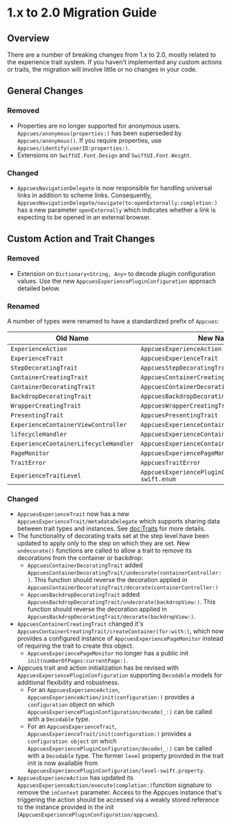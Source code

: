 # 1.x to 2.0 Migration Guide

## Overview

There are a number of breaking changes from 1.x to 2.0, mostly related to the experience trait system. If you haven't implemented any custom actions or traits, the migration will involve little or no changes in your code.

## General Changes

### Removed

- Properties are no longer supported for anonymous users. `Appcues/anonymous(properties:)` has been superseded by ``Appcues/anonymous()``. If you require properties, use ``Appcues/identify(userID:properties:)``.
- Extensions on `SwiftUI.Font.Design` and `SwiftUI.Font.Weight`.

### Changed

- ``AppcuesNavigationDelegate`` is now responsible for handling universal links in addition to scheme links. Consequently, ``AppcuesNavigationDelegate/navigate(to:openExternally:completion:)`` has a new parameter `openExternally` which indicates whether a link is expecting to be opened in an external browser.

## Custom Action and Trait Changes

### Removed

- Extension on `Dictionary<String, Any>` to decode plugin configuration values. Use the new ``AppcuesExperiencePluginConfiguration`` approach detailed below.

### Renamed

A number of types were renamed to have a standardized prefix of `Appcues`:

| Old Name                              | New Name                                                  |
| ------------------------------------- | --------------------------------------------------------- |
| `ExperienceAction`                    | ``AppcuesExperienceAction``                               |
| `ExperienceTrait`                     | ``AppcuesExperienceTrait``                                |
| `StepDecoratingTrait`                 | ``AppcuesStepDecoratingTrait``                            |
| `ContainerCreatingTrait`              | ``AppcuesContainerCreatingTrait``                         |
| `ContainerDecoratingTrait`            | ``AppcuesContainerDecoratingTrait``                       |
| `BackdropDecoratingTrait`             | ``AppcuesBackdropDecoratingTrait``                        |
| `WrapperCreatingTrait`                | ``AppcuesWrapperCreatingTrait``                           |
| `PresentingTrait`                     | ``AppcuesPresentingTrait``                                |
| `ExperienceContainerViewController`   | ``AppcuesExperienceContainerViewController``              |
| `lifecycleHandler`                    | ``AppcuesExperienceContainer/eventHandler``               |
| `ExperienceContainerLifecycleHandler` | ``AppcuesExperienceContainerEventHandler``                |
| `PageMonitor`                         | ``AppcuesExperiencePageMonitor``                          |
| `TraitError`                          | ``AppcuesTraitError``                                     |
| `ExperienceTraitLevel`                | ``AppcuesExperiencePluginConfiguration/Level-swift.enum`` |

### Changed

- ``AppcuesExperienceTrait`` now has a new ``AppcuesExperienceTrait/metadataDelegate`` which supports sharing data between trait types and instances. See <doc:Traits> for more details.
- The functionality of decorating traits set at the step level have been updated to apply only to the step on which they are set. New `undecorate()` functions are called to allow a trait to remove its decorations from the container or backdrop:
    - ``AppcuesContainerDecoratingTrait`` added ``AppcuesContainerDecoratingTrait/undecorate(containerController:)``. This function should reverse the decoration applied in ``AppcuesContainerDecoratingTrait/decorate(containerController:)``
    - ``AppcuesBackdropDecoratingTrait`` added ``AppcuesBackdropDecoratingTrait/undecorate(backdropView:)``. This function should reverse the decoration applied in ``AppcuesBackdropDecoratingTrait/decorate(backdropView:)``.
- ``AppcuesContainerCreatingTrait`` changed it's  ``AppcuesContainerCreatingTrait/createContainer(for:with:)``, which now provides a configured instance of ``AppcuesExperiencePageMonitor`` instead of requiring the trait to create this object.
    - ``AppcuesExperiencePageMonitor`` no longer has a public init `init(numberOfPages:currentPage:)`.
- Appcues trait and action initialization has be revised with ``AppcuesExperiencePluginConfiguration`` supporting `Decodable` models for additional flexibility and robustness.
    - For an ``AppcuesExperienceAction``, ``AppcuesExperienceAction/init(configuration:)`` provides a `configuration` object on which ``AppcuesExperiencePluginConfiguration/decode(_:)`` can be called with a `Decodable` type.
    - For an ``AppcuesExperienceTrait``, ``AppcuesExperienceTrait/init(configuration:)`` provides a `configuration object` on which ``AppcuesExperiencePluginConfiguration/decode(_:)`` can be called with a `Decodable` type. The former `level` property provided in the trait init is now available from ``AppcuesExperiencePluginConfiguration/level-swift.property``. 
- ``AppcuesExperienceAction`` has updated its ``AppcuesExperienceAction/execute(completion:)``function signature to remove the `inContext` parameter. Access to the Appcues instance that's triggering the action should be accessed via a weakly stored reference to the instance provided in the init (``AppcuesExperiencePluginConfiguration/appcues``).
